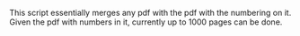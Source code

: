 This script essentially merges any pdf with the pdf with the numbering on it. Given the pdf with numbers in it, currently up to 1000 pages can be done. 
